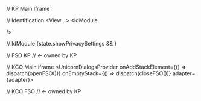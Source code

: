 // KP Main Iframe
<UnicornDialogs>
  <Identification
    name={...}
    onComplete={}
  />
</UnicornDialogs>

// Identification
<View ..>
  <IdModule

  />
</View>

// IdModule
{state.showPrivacySettings &&
  <UnicornDialogs>
    <PrivacySettings />
  </UnicornDialogs>
}

// FSO KP
<UnicornDialogs>
  <Renderer /> // <- owned by KP
</UnicornDialogs>

// KCO Main iframe
<UnicornDialogsProvider
  onAddStackElement={() => dispatch(openFSO())}
  onEmptyStack={() => dispatch(closeFSO())}
  adapter={adapter}>
  <IdModule />
</UnicornDialogsProvider>

// KCO FSO
<UnicornDialogsProvider
  adapter={adapter}>
  <UnicornDialogs>
    <Renderer /> // <- owned by KP
  </UnicornDialogs>
</UnicornDialogsProvider>
